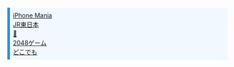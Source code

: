 <ul style="color: #2d8fdd; border-left: solid 6px #2d8fdd; background: #f1f8ff; margin-bottom: 3px; line-height: 1.5; padding: 0.5em; list-style-type: none!important;">
  <li>
    <a href="https://il9feycut.github.io/PWA/Apple/">iPhone Mania</a>
  </li>
  <li>
  <a href="https://il9feycut.github.io/PWA/jreast/">JR東日本</a>
  </li>
  <li>
  <a href="https://il9feycut.github.io/PWA/snake.html">🐍</a>
  </li>
  <li>
  <a href="https://il9feycut.github.io/PWA/2048.html">2048ゲーム</a>
  </li>
  <li>
  <a href="https://il9feycut.github.io/PWA/wherever/">どこでも</a>
  </li>
</ul>
